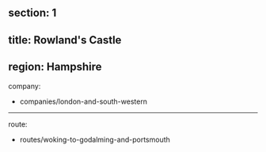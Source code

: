 section: 1
----
title: Rowland's Castle
----
region: Hampshire
----
company:
- companies/london-and-south-western
----
route:
- routes/woking-to-godalming-and-portsmouth
